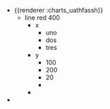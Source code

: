 - {{renderer :charts_uathfassh}}
	- line red 400
		- x
			- uno
			- dos
			- tres
		- y
			- 100
			- 200
			- 20
			-
		-
-